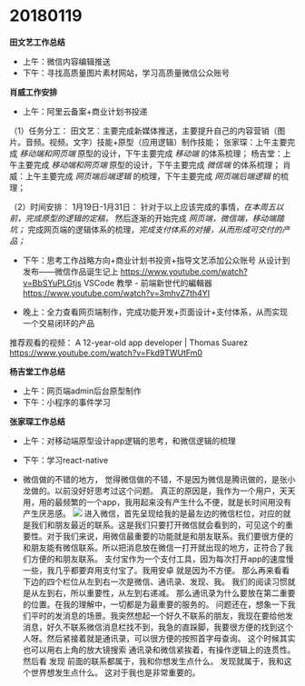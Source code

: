 # 20180119

**田文艺工作总结**
 - 上午：微信内容编辑推送
 - 下午：寻找高质量图片素材网站，学习高质量微信公众账号


**肖威工作安排**
- 上午：阿里云备案+商业计划书投递

（1）任务分工：
田文艺：主要完成新媒体推送，主要提升自己的内容营销（图片。音频。视频。文字）技能+原型（应用逻辑）制作技能；
张家琛：上午主要完成 *移动端和网页端* 原型的设计，下午主要完成 *移动端* 的体系梳理；
杨吉堂：上午主要完成 *移动端和网页端* 原型的设计，下午主要完成 *微信端* 的体系梳理；
肖  威：上午主要完成 *网页端后端逻辑* 的梳理，下午主要完成 *网页端后端逻辑* 的梳理；

（2）时间安排：
1月19日-1月31日：
针对于以上应该完成的事情，*在本周五以前，完成原型的逻辑的定稿，*
然后逐渐的开始完成 *网页端，微信端，移动端踏坑；*
完成网页端的逻辑体系的梳理，*完成支付体系的对接，从而形成可交付的产品；*

- 下午：思考工作战略方向+商业计划书投资+指导文艺添加公众账号
从设计到发布——微信作品诞生记上
https://www.youtube.com/watch?v=BbSYuPLGtjs
VSCode 教學 - 前端新世代的編輯器
https://www.youtube.com/watch?v=3mhvZ7th4YI

- 晚上：全力查看网页端制作，完成功能开发+页面设计+支付体系，从而实现一个交易闭环的产品

推荐观看的视频：
A 12-year-old app developer | Thomas Suarez
https://www.youtube.com/watch?v=Fkd9TWUtFm0

**杨吉堂工作总结**
 - 上午：网页端admin后台原型制作
 - 下午：小程序的事件学习
 
 **张家琛工作总结**
- 上午：对移动端原型设计app逻辑的思考，和微信逻辑的梳理
- 下午：学习react-native

- 微信做的不错的地方，
觉得微信做的不错，不是因为微信是腾讯做的，是张小龙做的。以前没好好思考过这个问题。
真正的原因是，我作为一个用户，天天用，用的最频繁的一个app，我用起来没有产生什么不便，就是长时间用没有产生厌恶感。
![](https://ws3.sinaimg.cn/large/006tKfTcly1fnmazeatv5j30cm01gjrg.jpg)
进入微信，首先呈现给我的是最左边的微信栏位，对应的就是我们和朋友最近的联系。这是我们只要打开微信就会看到的，可见这个的重要性。对于我们来说，用微信最重要的功能就是和朋友联系。我们要很方便的和朋友能有微信联系。所以把消息放在微信一打开就出现的地方，正符合了我们方便的和朋友联系。
支付宝作为一个支付工具，因为每次打开app的速度慢一些，我几乎都要弃用支付宝了。我用安卓
就是因为不方便。
那么再来看看下边的四个栏位从左到右一次是微信、通讯录、发现、我。
我们的阅读习惯就是从左到右，所以重要性，从左到右递减。
那么通讯录为什么要放在第二重要的位置。在我的理解中，一切都是为最重要的服务的。
问题还在，想象一下我们平时的发消息的场景。我突然想起一个好久不联系的朋友，我现在要给他发消息，好久不联系微信消息栏找不到，我急的直跺脚，我要很方便的找到这个人呀。然后紧接着就是通讯录，可以很方便的按照首字母查询。
这个时候其实也可以用右上角的放大镜搜索
通讯录和微信紧挨着，有操作逻辑上的连贯性。
然后看 发现
前面的联系都属于，我和你想发生点什么。
发现就属于，我和这个世界想发生点什么。
这对于我也是非常重要的。



